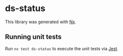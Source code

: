 # ds-status

This library was generated with [Nx](https://nx.dev).

## Running unit tests

Run `nx test ds-status` to execute the unit tests via [Jest](https://jestjs.io).
